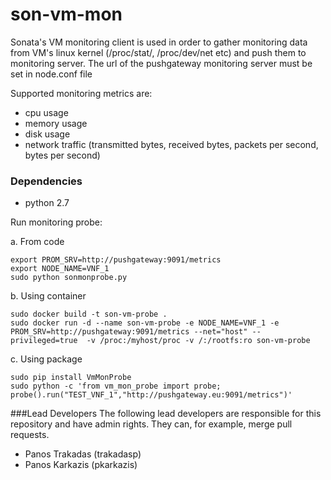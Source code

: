 # son-vm-mon 
Sonata's VM monitoring client is used in order to gather monitoring data from VM's linux kernel (/proc/stat/, /proc/dev/net etc) and push them to monitoring server. 
The url of the pushgateway monitoring server must be set in node.conf file 

Supported monitoring metrics are:
 * cpu usage
 * memory usage
 * disk usage 
 * network traffic (transmitted bytes, received bytes, packets per second, bytes per second)

### Dependencies
 * python 2.7
 
Run monitoring probe:

a. From code
```
export PROM_SRV=http://pushgateway:9091/metrics
export NODE_NAME=VNF_1
sudo python sonmonprobe.py
```

b. Using container
```
sudo docker build -t son-vm-probe .
sudo docker run -d --name son-vm-probe -e NODE_NAME=VNF_1 -e PROM_SRV=http://pushgateway:9091/metrics --net="host" --privileged=true  -v /proc:/myhost/proc -v /:/rootfs:ro son-vm-probe
```

c. Using package
```
sudo pip install VmMonProbe
sudo python -c 'from vm_mon_probe import probe; probe().run("TEST_VNF_1","http://pushgateway.eu:9091/metrics")'
```

###Lead Developers
The following lead developers are responsible for this repository and have admin rights. They can, for example, merge pull requests.

 * Panos Trakadas (trakadasp)
 * Panos Karkazis (pkarkazis)
